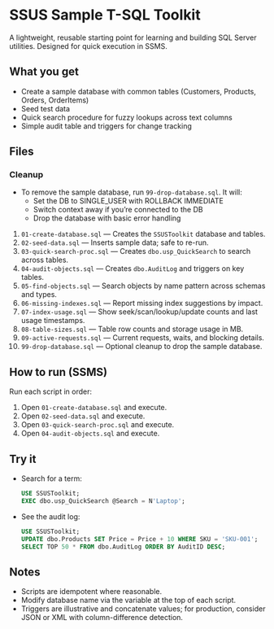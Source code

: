 # SSUS Sample T-SQL Toolkit

A lightweight, reusable starting point for learning and building SQL Server utilities. Designed for quick execution in SSMS.

## What you get

- Create a sample database with common tables (Customers, Products, Orders, OrderItems)
- Seed test data
- Quick search procedure for fuzzy lookups across text columns
- Simple audit table and triggers for change tracking

## Files

### Cleanup

- To remove the sample database, run `99-drop-database.sql`. It will:
  - Set the DB to SINGLE_USER with ROLLBACK IMMEDIATE
  - Switch context away if you’re connected to the DB
  - Drop the database with basic error handling

1. `01-create-database.sql` — Creates the `SSUSToolkit` database and tables.
2. `02-seed-data.sql` — Inserts sample data; safe to re-run.
3. `03-quick-search-proc.sql` — Creates `dbo.usp_QuickSearch` to search across tables.
4. `04-audit-objects.sql` — Creates `dbo.AuditLog` and triggers on key tables.
5. `05-find-objects.sql` — Search objects by name pattern across schemas and types.
6. `06-missing-indexes.sql` — Report missing index suggestions by impact.
7. `07-index-usage.sql` — Show seek/scan/lookup/update counts and last usage timestamps.
8. `08-table-sizes.sql` — Table row counts and storage usage in MB.
9. `09-active-requests.sql` — Current requests, waits, and blocking details.
10. `99-drop-database.sql` — Optional cleanup to drop the sample database.

## How to run (SSMS)

Run each script in order:

1. Open `01-create-database.sql` and execute.
2. Open `02-seed-data.sql` and execute.
3. Open `03-quick-search-proc.sql` and execute.
4. Open `04-audit-objects.sql` and execute.

## Try it

- Search for a term:

  ```sql
  USE SSUSToolkit;
  EXEC dbo.usp_QuickSearch @Search = N'Laptop';
  ```

- See the audit log:

  ```sql
  USE SSUSToolkit;
  UPDATE dbo.Products SET Price = Price + 10 WHERE SKU = 'SKU-001';
  SELECT TOP 50 * FROM dbo.AuditLog ORDER BY AuditID DESC;
  ```

## Notes

- Scripts are idempotent where reasonable.
- Modify database name via the variable at the top of each script.
- Triggers are illustrative and concatenate values; for production, consider JSON or XML with column-difference detection.

